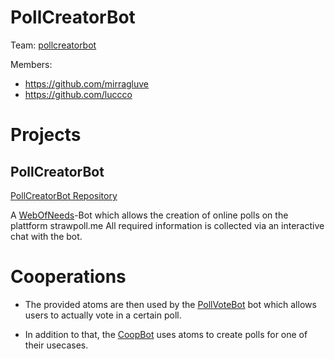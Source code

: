 # PollCreatorBot

Team: [pollcreatorbot](https://github.com/orgs/WoN-Hackathon-2019/teams/pollcreatorbot)

Members:
* https://github.com/mirragluve
* https://github.com/luccco

# Projects
## PollCreatorBot
[PollCreatorBot Repository](https://github.com/WoN-Hackathon-2019/won-pollcreaterbot)

A [WebOfNeeds](https://github.com/researchstudio-sat/webofneeds)-Bot which allows the creation of online polls on the plattform strawpoll.me All required information is collected via an interactive chat with the bot.

# Cooperations
* The provided atoms are then used by the [PollVoteBot](https://github.com/WoN-Hackathon-2019/won-pollvotebot) bot which allows users to actually vote in a certain poll.

* In addition to that, the [CoopBot](https://github.com/WoN-Hackathon-2019/won-coopbot) uses atoms to create polls for one of their usecases.